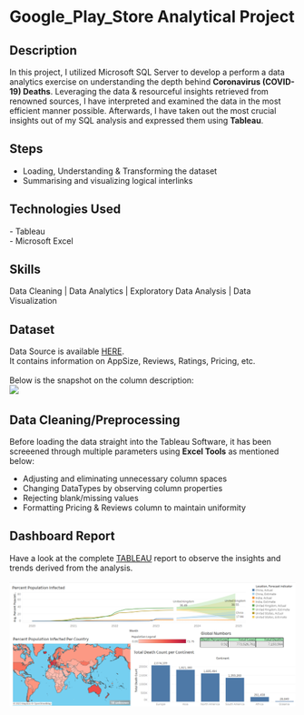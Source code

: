 # Google_Play_Store Analytical Project

<h2>Description</h2>
In this project, I utilized Microsoft SQL Server to develop a perform a data analytics exercise on understanding the depth behind <b>Coronavirus (COVID-19) Deaths</b>. Leveraging the data & resourceful insights retrieved from renowned sources, I have interpreted and examined the data in the most efficient manner possible. Afterwards, I have taken out the most crucial insights out of my SQL analysis and expressed them using <b>Tableau</b>.
</br>

## Steps
- Loading, Understanding & Transforming the dataset<br>
- Summarising and visualizing logical interlinks </b>

<h2>Technologies Used</h2>
- Tableau <br>
- Microsoft Excel

## Skills 
Data Cleaning | Data Analytics | Exploratory Data Analysis | Data Visualization

## Dataset 
Data Source is available [HERE](https://www.kaggle.com/code/tirendazacademy/google-play-store-eda-data-visualization#Data-Visualization).</br>It contains information on AppSize, Reviews, Ratings, Pricing, etc.<br></br>
Below is the snapshot on the column description:<br>
<img src="https://i.imgur.com/95s6asw.png"/>

## Data Cleaning/Preprocessing

Before loading the data straight into the Tableau Software, it has been screeened through multiple parameters using <b>Excel Tools</b> as mentioned below:<br>

- Adjusting and eliminating unnecessary column spaces 
- Changing DataTypes by observing column properties
- Rejecting blank/missing values
- Formatting Pricing & Reviews column to maintain uniformity
  
## Dashboard Report 
Have a look at the complete [TABLEAU](https://public.tableau.com/app/profile/anurag8230/viz/GooglePlayStoreAnalyticsProject/Dashboard) report to observe the insights and trends derived from the analysis.
<br></br>![Dashboard](https://github.com/KAnurag27/COVID-PortfolioProject/blob/main/Tableau%20Dashboard%20-%20COVID%20Project.png)



